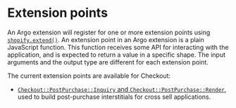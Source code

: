 # Extension points

An Argo extension will register for one or more extension points using [`shopify.extend()`](./globals.md). An extension point in an Argo extension is a plain JavaScript function. This function receives some API for interacting with the application, and is expected to return a value in a specific shape. The input arguments and the output type are different for each extension point.

The current extension points are available for Checkout:

- [`Checkout::PostPurchase::Inquiry` and `Checkout::PostPurchase::Render`](../src/extension-points/api/post-purchase), used to build post-purchase interstitials for cross sell applications.
